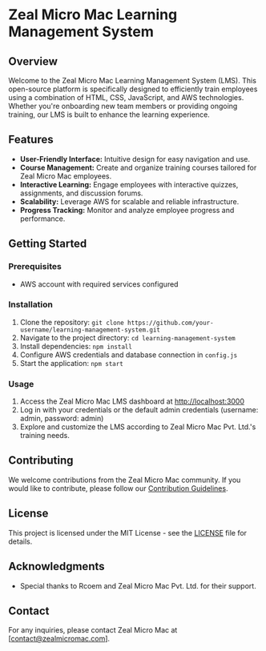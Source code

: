 # Zeal Micro Mac Learning Management System

## Overview

Welcome to the Zeal Micro Mac Learning Management System (LMS). This open-source platform is specifically designed to efficiently train employees using a combination of HTML, CSS, JavaScript, and AWS technologies. Whether you're onboarding new team members or providing ongoing training, our LMS is built to enhance the learning experience.

## Features

- **User-Friendly Interface:** Intuitive design for easy navigation and use.
- **Course Management:** Create and organize training courses tailored for Zeal Micro Mac employees.
- **Interactive Learning:** Engage employees with interactive quizzes, assignments, and discussion forums.
- **Scalability:** Leverage AWS for scalable and reliable infrastructure.
- **Progress Tracking:** Monitor and analyze employee progress and performance.

## Getting Started

### Prerequisites

- AWS account with required services configured

### Installation

1. Clone the repository: `git clone https://github.com/your-username/learning-management-system.git`
2. Navigate to the project directory: `cd learning-management-system`
3. Install dependencies: `npm install`
4. Configure AWS credentials and database connection in `config.js`
5. Start the application: `npm start`

### Usage

1. Access the Zeal Micro Mac LMS dashboard at [http://localhost:3000](http://localhost:3000)
2. Log in with your credentials or the default admin credentials (username: admin, password: admin)
3. Explore and customize the LMS according to Zeal Micro Mac Pvt. Ltd.'s training needs.

## Contributing

We welcome contributions from the Zeal Micro Mac community. If you would like to contribute, please follow our [Contribution Guidelines](CONTRIBUTING.md).

## License

This project is licensed under the MIT License - see the [LICENSE](LICENSE) file for details.

## Acknowledgments

- Special thanks to Rcoem and Zeal Micro Mac Pvt. Ltd. for their support.

## Contact

For any inquiries, please contact Zeal Micro Mac at [contact@zealmicromac.com].

